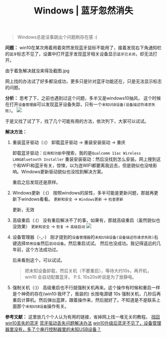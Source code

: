 ﻿---
 title: Windows | 蓝牙忽然消失 
 date:
 updated: 
 categories:
 - Tip
 - Windows
 tags:
 - Windows
---
>Windows总是没事跳出个问题刷存在感 :(
<!--less-->
**问题：**
win10在某次用着用着突然发现蓝牙鼠标不能用了，接着发现右下角通知栏的`蓝牙`标志不见了，设置中打开蓝牙发现蓝牙相关设备显示`蓝牙已关闭`，却无法打开。

由于着急解决就没来得及截图.jpg

网上找的办法试了好多都没成功，更多只是针对蓝牙功能还在，只是无法显示标志的问题。


**分析：**
思考了下，之前也遇到过这个问题，多半又是windows10抽风，
这个时候在打开`设备管理器`可以发现蓝牙设备失踪，只有一个`未知USB设备(设备描述符请求失败)`。
![](https://img-blog.csdnimg.cn/20210125110721102.png#pic_center)

于是又找了试了下，找了几个可能有用的方法，依次列下，大家可以试试。

**解决方法：**
1.  重装蓝牙驱动（:(）
	 卸载蓝牙驱动 → 重装安装驱动 → 重庆

	 卸载蓝牙驱动：`应用和功能`中搜索，我的是`Qualcomm 11ac Wireless LAN&Bluetooth Installer`
	 重装安装驱动：然后没找到怎么安装。网上搜到这个和WIFI和蓝牙有关，惊悚，以为连WIFI都要离我远去，但是貌似也没啥影响。Windows更新驱动貌似也没找到解决方案。
	 
	 重启之后发现还是原样。

2. Windows更新（:(）
	按照windows的尿性，多半可能是更新问题，那就再更新下windows看看。
	`更新和安全` → `Windows更新` → `检查更新`

	更新，无效

3. 高级重启（:(）
	没有重启解决不了的事，如果有，那就高级重启（虽然貌似也没效果）
	`更新和安全` → `恢复` → `高级启动`
	![](https://img-blog.csdnimg.cn/20210125111834466.png#pic_center)
4. 设备管理器（-_-）
	刚才提到的`设备管理器`的`未知USB设备(设备描述符请求失败)`右键选择`禁用设备`然后`启动设备`。然后重启试试。
	然后也没成功。我记得遥远的几年前，这个方法成功过。
	
	后来看到这个，可以试试。
	>把未知设备卸载，然后关机（不要重启），等待大约10s，再开机，win10 会自动配置蓝牙。
	P.S. 10s20s听说是为了放静电。

5. 强制关机（:)）
	高级重启也不行就强制关机再来。这个操作有时候和重启一样是个神奇的存在(win10:我坏了，我装的)
	长按电源键 10s 强制关机，几秒后再重启计算机。然后弹出蓝屏，跟着操作来，然后就好了。不知道是不是联系上面那个`未知USB设备`操作有关。

**参考文献：**
这里放几个个人认为有用的链接，省掉网上找一堆无关的教程。
[找回win10丢失的蓝牙](https://zhuanlan.zhihu.com/p/101496668)
[蓝牙驱动丢失问题解决办法](https://club.huawei.com/thread-13176080-1-1.html)
[win10升级后蓝牙不见了，设备管理器里没有，多了个串行控制器里的未知USB设备？](https://www.zhihu.com/question/52385710/answer/347763034)

